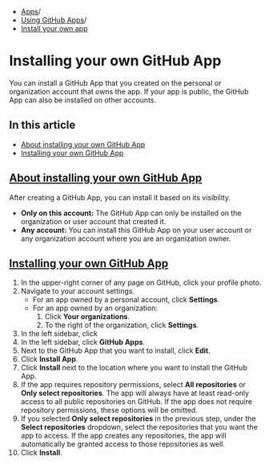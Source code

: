   * [Apps](https://docs.github.com/en/apps "Apps")/
  * [Using GitHub Apps](https://docs.github.com/en/apps/using-github-apps "Using GitHub Apps")/
  * [Install your own app](https://docs.github.com/en/apps/using-github-apps/installing-your-own-github-app "Install your own app")


# Installing your own GitHub App
You can install a GitHub App that you created on the personal or organization account that owns the app. If your app is public, the GitHub App can also be installed on other accounts.
## In this article
  * [About installing your own GitHub App](https://docs.github.com/en/apps/using-github-apps/installing-your-own-github-app#about-installing-your-own-github-app)
  * [Installing your own GitHub App](https://docs.github.com/en/apps/using-github-apps/installing-your-own-github-app#installing-your-own-github-app)


## [About installing your own GitHub App](https://docs.github.com/en/apps/using-github-apps/installing-your-own-github-app#about-installing-your-own-github-app)
After creating a GitHub App, you can install it based on its visibility.
  * **Only on this account:** The GitHub App can only be installed on the organization or user account that created it.
  * **Any account:** You can install this GitHub App on your user account or any organization account where you are an organization owner.


## [Installing your own GitHub App](https://docs.github.com/en/apps/using-github-apps/installing-your-own-github-app#installing-your-own-github-app)
  1. In the upper-right corner of any page on GitHub, click your profile photo.
  2. Navigate to your account settings.
     * For an app owned by a personal account, click **Settings**.
     * For an app owned by an organization: 
       1. Click **Your organizations**.
       2. To the right of the organization, click **Settings**.
  3. In the left sidebar, click 
  4. In the left sidebar, click **GitHub Apps**.
  5. Next to the GitHub App that you want to install, click **Edit**.
  6. Click **Install App**.
  7. Click **Install** next to the location where you want to install the GitHub App.
  8. If the app requires repository permissions, select **All repositories** or **Only select repositories**. The app will always have at least read-only access to all public repositories on GitHub.
If the app does not require repository permissions, these options will be omitted.
  9. If you selected **Only select repositories** in the previous step, under the **Select repositories** dropdown, select the repositories that you want the app to access.
If the app creates any repositories, the app will automatically be granted access to those repositories as well.
  10. Click **Install**.



